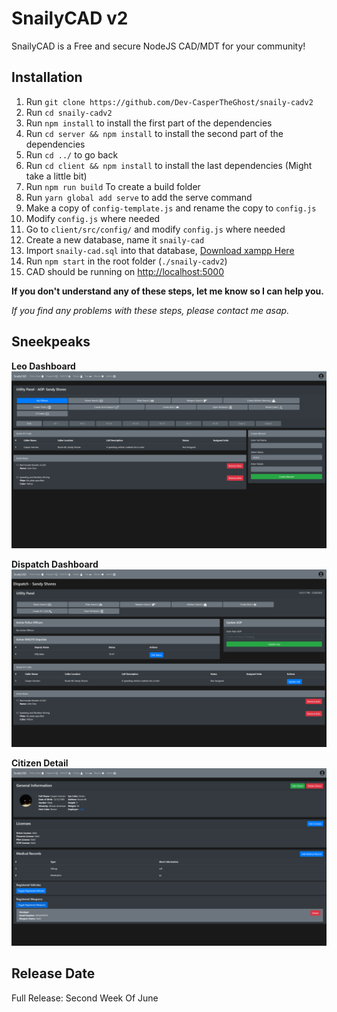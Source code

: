 # SnailyCAD v2

SnailyCAD is a Free and secure NodeJS CAD/MDT for your community!

## Installation

1. Run `git clone https://github.com/Dev-CasperTheGhost/snaily-cadv2`
2. Run `cd snaily-cadv2`
3. Run `npm install` to install the first part of the dependencies
4. Run `cd server && npm install` to install the second part of the dependencies
5. Run `cd ../` to go back
6. Run `cd client && npm install` to install the last dependencies (Might take a little bit)
7. Run `npm run build` To create a build folder
8. Run `yarn global add serve` to add the serve command
9. Make a copy of `config-template.js` and rename the copy to `config.js`
10. Modify `config.js` where needed
11. Go to `client/src/config/` and modify `config.js` where needed
12. Create a new database, name it `snaily-cad`
13. Import `snaily-cad.sql` into that database, [Download xampp Here](https://www.apachefriends.org)
14. Run `npm start` in the root folder (`./snaily-cadv2`)
15. CAD should be running on [http://localhost:5000](http://localhost:5000)

**If you don't understand any of these steps, let me know so I can help you.**

_If you find any problems with these steps, please contact me asap._

## Sneekpeaks

**Leo Dashboard**
![Leo Dashboard](./media/LeoDashboard.png)

**Dispatch Dashboard**
![Dispatch](./media/Dispatch.png)

**Citizen Detail**
![CitizenDetail](./media/CitizenDetail.png)

## Release Date

Full Release: Second Week Of June
